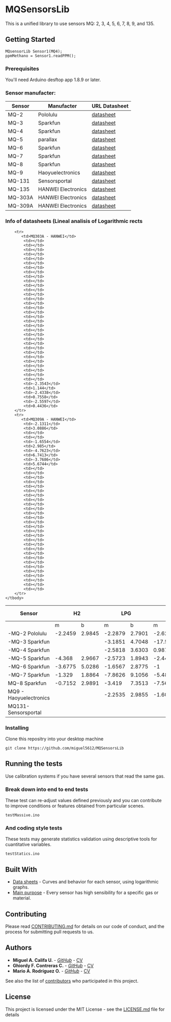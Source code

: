 # MQSensorsLib

This is a unified library to use sensors MQ: 2, 3, 4, 5, 6, 7, 8, 9, and 135.

## Getting Started

```
MQsensorLib Sensor1(MQ4);
ppmMethano = Sensor1.readPPM();
```

### Prerequisites

You'll need Arduino desftop app 1.8.9 or later.

### Sensor manufacter:
| Sensor | Manufacter | URL Datasheet |
|----------|----------|----------|
| MQ-2 | Pololulu| [datasheet](https://www.pololu.com/file/0J309/MQ2.pdf) |
| MQ-3 | Sparkfun | [datasheet](https://www.sparkfun.com/datasheets/Sensors/MQ-3.pdf) |
| MQ-4 | Sparkfun | [datasheet](https://www.sparkfun.com/datasheets/Sensors/Biometric/MQ-4.pdf) |
| MQ-5 | parallax | [datasheet](https://www.parallax.com/sites/default/files/downloads/605-00009-MQ-5-Datasheet.pdf) |
| MQ-6 | Sparkfun | [datasheet](https://www.sparkfun.com/datasheets/Sensors/Biometric/MQ-6.pdf) |
| MQ-7 | Sparkfun | [datasheet](https://www.sparkfun.com/datasheets/Sensors/Biometric/MQ-7.pdf) |
| MQ-8 | Sparkfun | [datasheet](https://dlnmh9ip6v2uc.cloudfront.net/datasheets/Sensors/Biometric/MQ-8.pdf) |
| MQ-9 | Haoyuelectronics | [datasheet](http://www.haoyuelectronics.com/Attachment/MQ-9/MQ9.pdf) |
| MQ-131 | Sensorsportal | [datasheet](http://www.sensorsportal.com/DOWNLOADS/MQ131.pdf) |
| MQ-135 | HANWEI Electronics | [datasheet](https://www.electronicoscaldas.com/datasheet/MQ-135_Hanwei.pdf) |
| MQ-303A | HANWEI Electronics | [datasheet](http://www.kosmodrom.com.ua/pdf/MQ303A.pdf) |
| MQ-309A | HANWEI Electronics | [datasheet](http://www.sensorica.ru/pdf/MQ-309A.pdf) |

### Info of datasheets (Lineal analisis of Logarithmic rects
<table>
    <thead>
        <tr>
            <th colspan="1">Sensor</th>
            <th colspan="2">H2</th>
            <th colspan="2">LPG</th>
            <th colspan="2">CH4</th>
            <th colspan="2">CO</th>
            <th colspan="2">Alcohol</th>
            <th colspan="2">Propane</th>
            <th colspan="2">Benzine</th>
            <th colspan="2">Hexane</th>
            <th colspan="2">Smoke</th>
            <th colspan="2">Nox</th>
            <th colspan="2">CL2</th>
            <th colspan="2">O3</th>
            <th colspan="2">CO2</th>
            <th colspan="2">Tolueno</th>
            <th colspan="2">NH4</th>
            <th colspan="2">Acetona</th>
            <th colspan="2">Iso-butano</th>
            <th colspan="2">Hydrogeno</th>
            <th colspan="2">Ethanol</th>
        </tr>
    </thead>
    <tbody>
        <tr>
            <td></td>
            <td>m</td>
            <td>b</td>
            <td>m</td>
            <td>b</td>
            <td>m</td>
            <td>b</td>
            <td>m</td>
            <td>b</td>
            <td>m</td>
            <td>b</td>
            <td>m</td>
            <td>b</td>
            <td>m</td>
            <td>b</td>
            <td>m</td>
            <td>b</td>
            <td>m</td>
            <td>b</td>
            <td>m</td>
            <td>b</td>
            <td>m</td>
            <td>b</td>
            <td>m</td>
            <td>b</td>
            <td>m</td>
            <td>b</td>
            <td>m</td>
            <td>b</td>
            <td>m</td>
            <td>b</td>
            <td>m</td>
            <td>b</td>
            <td>m</td>
            <td>b</td>
            <td>m</td>
            <td>b</td>            
            <td>m</td>
            <td>b</td>
        </tr>
         <tr>
           <td>-MQ-2 Pololulu</td>
            <td>-2.2459</td>
            <td>2.9845</td>
            <td>-2.2879</td>
            <td>2.7901</td>
            <td>-2.6208</td>
            <td>3.6075</td>
            <td>-3.1157</td>
            <td>4.5134</td>
            <td>-2.7028</td>
            <td>3.5595</td>
            <td>-2.2879</td>
            <td>2.7901</td>
            <td></td>
            <td></td>
            <td></td>
            <td></td>
            <td></td>
            <td></td>
            <td></td>
            <td></td>
            <td></td>
            <td></td>
            <td></td>
            <td></td>
            <td></td>
            <td></td>
            <td></td>
            <td></td>
            <td></td>
            <td></td>
            <td></td>
            <td></td>
            <td></td>
            <td></td>
            <td></td>
            <td></td>
            <td></td>
            <td></td>
        </tr>
         <tr>
           <td>-MQ-3 Sparkfun</td>
            <td></td>
            <td></td>
            <td>-3.1851</td>
            <td>4.7048</td>
            <td>-17.531</td>
            <td>28.785</td>
            <td>-4.339</td>
            <td>6.4432</td>
            <td>-1.435</td>
            <td>0.4103</td>
            <td></td>
            <td></td>
            <td>-2.7009</td>
            <td>0.632</td>
            <td>-2.7268</td>
            <td>3.6299</td>
            <td></td>
            <td></td>
            <td></td>
            <td></td>
            <td></td>
            <td></td>
            <td></td>
            <td></td>
            <td></td>
            <td></td>
            <td></td>
            <td></td>
            <td></td>
            <td></td>
            <td></td>
            <td></td>
            <td></td>
            <td></td>
            <td></td>
            <td></td>
            <td></td>
            <td></td>
        </tr>
        <tr>
           <td>-MQ-4 Sparkfun</td>
            <td></td>
            <td></td>
            <td>-2.5818</td>
            <td>3.6303</td>
            <td>0.9873</td>
            <td>2.6386</td>
            <td>-5.5945</td>
            <td>5.6693</td>
            <td>-11.89</td>
            <td>9.0375</td>
            <td></td>
            <td></td>
            <td></td>
            <td></td>
            <td></td>
            <td></td>
            <td>-11.189</td>
            <td>9.0375</td>
            <td></td>
            <td></td>
            <td></td>
            <td></td>
            <td></td>
            <td></td>
            <td></td>
            <td></td>
            <td></td>
            <td></td>
            <td></td>
            <td></td>
            <td></td>
            <td></td>
            <td></td>
            <td></td>
            <td></td>
            <td></td>
            <td></td>
            <td></td>
        </tr>
        <tr>
           <td>-MQ-5 Sparkfun</td>
            <td>-4.368</td>
            <td>2.9667</td>
            <td>-2.5723</td>
            <td>1.8943</td>
            <td>-2.4438</td>
            <td>2.3044</td>
            <td>-4.8188</td>
            <td>5.2023</td>
            <td>-4.419</td>
            <td>4.8044</td>
            <td></td>
            <td></td>
            <td></td>
            <td></td>
            <td></td>
            <td></td>
            <td></td>
            <td></td>
            <td></td>
            <td></td>
            <td></td>
            <td></td>
            <td></td>
            <td></td>
            <td></td>
            <td></td>
            <td></td>
            <td></td>
            <td></td>
            <td></td>
            <td></td>
            <td></td>
            <td></td>
            <td></td>
            <td></td>
            <td></td>
            <td></td>
            <td></td>
        </tr>
        <tr>
           <td>-MQ-6 Sparkfun</td>
            <td>-3.6775</td>
            <td>5.0286</td>
            <td>-1.6567</td>
            <td>2.8775</td>
            <td>-1</td>
            <td>3.301</td>
            <td>-12.791</td>
            <td>14.523</td>
            <td>-5.8057</td>
            <td>7.5292</td>
            <td></td>
            <td></td>
            <td></td>
            <td></td>
            <td></td>
            <td></td>
            <td></td>
            <td></td>
            <td></td>
            <td></td>
            <td></td>
            <td></td>
            <td></td>
            <td></td>
            <td></td>
            <td></td>
            <td></td>
            <td></td>
            <td></td>
            <td></td>
            <td></td>
            <td></td>
            <td></td>
            <td></td>
            <td></td>
            <td></td>
            <td></td>
            <td></td>
        </tr>
        <tr>
           <td>-MQ-7 Sparkfun</td>
            <td>-1.329</td>
            <td>1.8864</td>
            <td>-7.8626</td>
            <td>9.1056</td>
            <td>-5.4878</td>
            <td>8.8387</td>
            <td>-1.4065</td>
            <td>2.0162</td>
            <td>-6.3219</td>
            <td>9.924</td>
            <td></td>
            <td></td>
            <td></td>
            <td></td>
            <td></td>
            <td></td>
            <td></td>
            <td></td>
            <td></td>
            <td></td>
            <td></td>
            <td></td>
            <td></td>
            <td></td>
            <td></td>
            <td></td>
            <td></td>
            <td></td>
            <td></td>
            <td></td>
            <td></td>
            <td></td>
            <td></td>
            <td></td>
            <td></td>
            <td></td>
            <td></td>
            <td></td>
        </tr>
        <tr>
           <td>MQ-8 Sparkfun</td>
            <td>-0.7152</td>
            <td>2.9891</td>
            <td>-3.419</td>
            <td>7.3513</td>
            <td>-7.5609</td>
            <td>15.243</td>
            <td>-7.0753</td>
            <td>15.396</td>
            <td>-1.7459</td>
            <td>4.7575</td>
            <td></td>
            <td></td>
            <td></td>
            <td></td>
            <td></td>
            <td></td>
            <td></td>
            <td></td>
            <td></td>
            <td></td>
            <td></td>
            <td></td>
            <td></td>
            <td></td>
            <td></td>
            <td></td>
            <td></td>
            <td></td>
            <td></td>
            <td></td>
            <td></td>
            <td></td>
            <td></td>
            <td></td>
            <td></td>
            <td></td>
            <td></td>
            <td></td>
        </tr>
        <tr>
           <td>MQ9 - Haoyuelectronics</td>
            <td></td>
            <td></td>
            <td>-2.2535</td>
            <td>2.9855</td>
            <td>-1.6012</td>
            <td>3.1476</td>
            <td>-1.749</td>
            <td>2.827</td>
            <td></td>
            <td></td>
            <td></td>
            <td></td>
            <td></td>
            <td></td>
            <td></td>
            <td></td>
            <td></td>
            <td></td>
            <td></td>
            <td></td>
            <td></td>
            <td></td>
            <td></td>
            <td></td>
            <td></td>
            <td></td>
            <td></td>
            <td></td>
            <td></td>
            <td></td>
            <td></td>
            <td></td>
            <td></td>
            <td></td>
            <td></td>
            <td></td>
            <td></td>
            <td></td>
        </tr>
        <tr>
           <td>MQ131- Sensorsportal</td>
            <td></td>
            <td></td>
            <td></td>
            <td></td>
            <td></td>
            <td></td>
            <td></td>
            <td></td>
            <td></td>
            <td></td>
            <td></td>
            <td></td>
            <td></td>
            <td></td>
            <td></td>
            <td></td>
            <td></td>
            <td></td>
            <td>-2.7245</td>
            <td>3.3004</td>
            <td>-1.0333</td>
            <td>1.7117</td>
            <td>-1.2037</td>
            <td>1.6455</td>
            <td></td>
            <td></td>
            <td></td>
            <td></td>
            <td></td>
            <td></td>
            <td></td>
            <td></td>
            <td></td>
            <td></td>
            <td></td>
            <td></td>
            <td></td>
            <td></td>
        </tr>

        <tr>
           <td>MQ303A - HANWEI</td>
            <td></td>
            <td></td>
            <td></td>
            <td></td>
            <td></td>
            <td></td>
            <td></td>
            <td></td>
            <td></td>
            <td></td>
            <td></td>
            <td></td>
            <td></td>
            <td></td>
            <td></td>
            <td></td>
            <td></td>
            <td></td>
            <td></td>
            <td></td>
            <td></td>
            <td></td>
            <td></td>
            <td></td>
            <td></td>
            <td></td>
            <td></td>
            <td></td>
            <td></td>
            <td></td>
            <td></td>
            <td></td>
            <td>-2.3543</td>
            <td>1.144</td>
            <td>-2.4338</td>
            <td>0.7558</td>
            <td>-2.5597</td>
            <td>0.4436</td>
        </tr>
        <tr>
           <td>MQ309A - HANWEI</td>
            <td>-2.1311</td>
            <td>3.0886</td>
            <td></td>
            <td></td>
            <td>-1.6554</td>
            <td>2.985</td>
            <td>-4.7623</td>
            <td>6.7413</td>
            <td>-3.7686</td>
            <td>5.6744</td>
            <td></td>
            <td></td>
            <td></td>
            <td></td>
            <td></td>
            <td></td>
            <td></td>
            <td></td>
            <td></td>
            <td></td>
            <td></td>
            <td></td>
            <td></td>
            <td></td>
            <td></td>
            <td></td>
            <td></td>
            <td></td>
            <td></td>
            <td></td>
            <td></td>
            <td></td>
            <td></td>
            <td></td>
            <td></td>
            <td></td>
            <td></td>
            <td></td>
        </tr>
    </tbody>
</table>

### Installing

Clone this repositry into your desktop machine

```
git clone https://github.com/miguel5612/MQSensorsLib
```


## Running the tests

Use calibration systems if you have several sensors that read the same gas.

### Break down into end to end tests

These test can re-adjust values defined previously and you can contribute to improve conditions or features obtained from particular scenes.

```
testMassive.ino
```

### And coding style tests

These tests may generate statistics validation using descriptive tools for cuantitative variables.

```
testStatics.ino
```

## Built With

* [Data sheets](https://github.com/miguel5612/MQSensorsLib/tree/master/Datasheets) - Curves and behavior for each sensor, using logarithmic graphs.
* [Main purpose](https://github.com/miguel5612/MQSensorsLib/blob/master/static/img/bg.jpg) - Every sensor has high sensibility for a specific gas or material.

## Contributing

Please read [CONTRIBUTING.md](https://github.com/miguel5612/MQSensorsLib/blob/NO_Functional/CONTRIBUTING.md) for details on our code of conduct, and the process for submitting pull requests to us.

## Authors

* **Miguel A. Califa U.** - [*GitHub*](https://github.com/miguel5612) - [CV](https://scienti.colciencias.gov.co/cvlac/visualizador/generarCurriculoCv.do?cod_rh=0000050477)
* **Ghiordy F. Contreras C.** - [*GitHub*](https://github.com/Ghiordy) - [CV](https://scienti.colciencias.gov.co/cvlac/visualizador/generarCurriculoCv.do?cod_rh=0000050476) 
* **Mario A. Rodríguez O.** - [*GitHub*](https://github.com/MarioAndresR) - [CV](https://scienti.colciencias.gov.co/cvlac/visualizador/generarCurriculoCv.do?cod_rh=0000111304)

See also the list of [contributors](https://github.com/miguel5612/MQSensorsLib/contributors) who participated in this project.

## License

This project is licensed under the MIT License - see the [LICENSE.md](LICENSE.md) file for details
